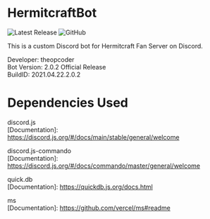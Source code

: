 # HermitcraftBot

![Latest Release](https://img.shields.io/github/v/release/theopcoder/HermitcraftBot?style=for-the-badge&include_prereleases) ![GitHub](https://img.shields.io/badge/GitHub-theopcoder-green?style=for-the-badge)

This is a custom Discord bot for Hermitcraft Fan Server on Discord.

Developer: theopcoder  
Bot Version: 2.0.2 Official Release  
BuildID: 2021.04.22.2.0.2

# Dependencies Used

discord.js  
[Documentation]: https://discord.js.org/#/docs/main/stable/general/welcome

discord.js-commando  
[Documentation]: https://discord.js.org/#/docs/commando/master/general/welcome

quick.db  
[Documentation]: https://quickdb.js.org/docs.html

ms  
[Documentation]: https://github.com/vercel/ms#readme
